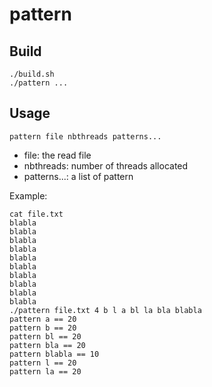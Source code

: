 # pattern
## Build
```
./build.sh
./pattern ...
```
## Usage
`pattern file nbthreads patterns...`
- file: the read file
- nbthreads: number of threads allocated
- patterns...: a list of pattern

Example:
```
cat file.txt
blabla
blabla
blabla
blabla
blabla
blabla
blabla
blabla
blabla
blabla
./pattern file.txt 4 b l a bl la bla blabla
pattern a == 20
pattern b == 20
pattern bl == 20
pattern bla == 20
pattern blabla == 10
pattern l == 20
pattern la == 20
```
